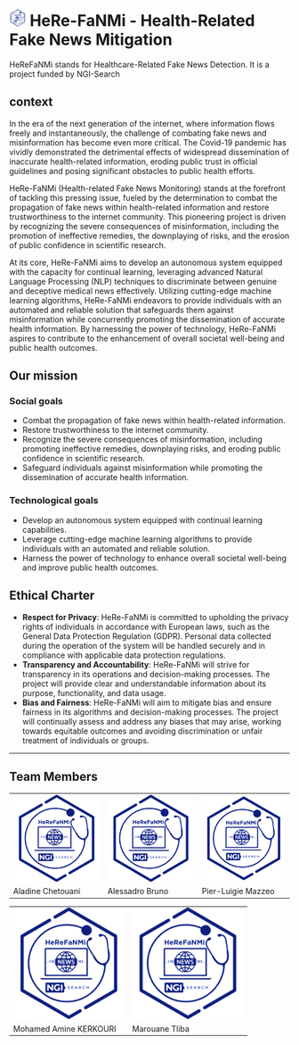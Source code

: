 # <img src="./assests/logo.png" alt="drawing" style="width:30px;"/> HeRe-FaNMi - Health-Related Fake News Mitigation

HeReFaNMi stands for Healthcare-Related Fake News Detection. It is a project funded by NGI-Search 

## context 

In the era of the next generation of the internet, where information flows freely and instantaneously, the challenge of combating fake news and misinformation has become even more critical. The Covid-19 pandemic has vividly demonstrated the detrimental effects of widespread dissemination of inaccurate health-related information, eroding public trust in official guidelines and posing significant obstacles to public health efforts.

HeRe-FaNMi (Health-related Fake News Monitoring) stands at the forefront of tackling this pressing issue, fueled by the determination to combat the propagation of fake news within health-related information and restore trustworthiness to the internet community. This pioneering project is driven by recognizing the severe consequences of misinformation, including the promotion of ineffective remedies, the downplaying of risks, and the erosion of public confidence in scientific research.

At its core, HeRe-FaNMi aims to develop an autonomous system equipped with the capacity for continual learning, leveraging advanced Natural Language Processing (NLP) techniques to discriminate between genuine and deceptive medical news effectively. Utilizing cutting-edge machine learning algorithms, HeRe-FaNMi endeavors to provide individuals with an automated and reliable solution that safeguards them against misinformation while concurrently promoting the dissemination of accurate health information. By harnessing the power of technology, HeRe-FaNMi aspires to contribute to the enhancement of overall societal well-being and public health outcomes.

## Our mission

### Social goals 

- Combat the propagation of fake news within health-related information.
- Restore trustworthiness to the internet community.
- Recognize the severe consequences of misinformation, including promoting ineffective remedies, downplaying risks, and eroding public confidence in scientific research.
- Safeguard individuals against misinformation while promoting the dissemination of accurate health information.

### Technological goals
- Develop an autonomous system equipped with continual learning capabilities.
- Leverage cutting-edge machine learning algorithms to provide individuals with an automated and reliable solution.
- Harness the power of technology to enhance overall societal well-being and improve public health outcomes.

## Ethical Charter

- **Respect for Privacy**: HeRe-FaNMi is committed to upholding the privacy rights of individuals in accordance with European laws, such as the General Data Protection Regulation (GDPR). Personal data collected during the operation of the system will be handled securely and in compliance with applicable data protection regulations.
- **Transparency and Accountability**: HeRe-FaNMi will strive for transparency in its operations and decision-making processes. The project will provide clear and understandable information about its purpose, functionality, and data usage.
- **Bias and Fairness**: HeRe-FaNMi will aim to mitigate bias and ensure fairness in its algorithms and decision-making processes. The project will continually assess and address any biases that may arise, working towards equitable outcomes and avoiding discrimination or unfair treatment of individuals or groups.


---

## Team Members 

<style>
    table.center {
        margin-left: auto;
        margin-right: auto;
    }
</style>
<table  class = "center"> 
    <tr>
        <td><img src="./assests/logo.png" alt="drawing" style="width:200px;"/></td>
        <td><img src="./assests/logo.png" alt="drawing" style="width:200px;"/></td>
        <td><img src="./assests/logo.png" alt="drawing" style="width:200px;"/></td>
    </tr>
    <tr>
        <td>Aladine Chetouani</td>
        <td>Alessadro Bruno</td>
        <td>Pier-Luigie Mazzeo</td>
    </tr>
</table>


<table class = "center" > 
        <tr>
        <td><img src="./assests/logo.png" alt="drawing" style="width:200px;"/></td>
        <td><img src="./assests/logo.png" alt="drawing" style="width:200px;"/></td>
    </tr>
    <tr>
        <td>Mohamed Amine KERKOURI</td>
        <td>Marouane Tliba</td>
    </tr>
</table>
